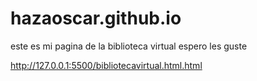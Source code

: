 # hazaoscar.github.io
este es mi pagina de la biblioteca virtual
espero les guste

http://127.0.0.1:5500/bibliotecavirtual.html.html
